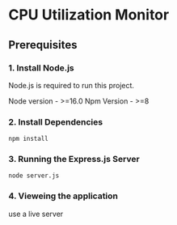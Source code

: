 # CPU Utilization Monitor

## Prerequisites

### 1. Install Node.js

Node.js is required to run this project.

Node version - >=16.0
Npm Version - >=8

### 2. Install Dependencies

`npm install`

### 3. Running the Express.js Server

`node server.js`

### 4. Vieweing the application

use a live server 
